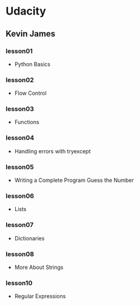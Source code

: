 # **Udacity**
## Kevin James

### lesson01
* Python Basics

### lesson02
* Flow Control

### lesson03
* Functions

### lesson04
* Handling errors with tryexcept

### lesson05
* Writing a Complete Program Guess the Number

### lesson06 
* Lists

### lesson07
* Dictionaries

### lesson08
* More About Strings

### lesson10
* Regular Expressions
